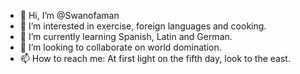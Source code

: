 - 👋 Hi, I’m @Swanofaman
- 👀 I’m interested in exercise, foreign languages and cooking.
- 🌱 I’m currently learning Spanish, Latin and German.
- 💞️ I’m looking to collaborate on world domination.
- 📫 How to reach me: At first light on the fifth day, look to the east.

<!---
Swanofaman/Swanofaman is a ✨ special ✨ repository because its `README.md` (this file) appears on your GitHub profile.
You can click the Preview link to take a look at your changes.
--->
